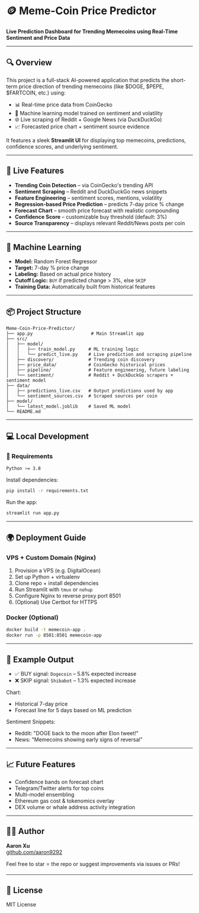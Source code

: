 # 🪙 Meme-Coin Price Predictor

**Live Prediction Dashboard for Trending Memecoins using Real-Time Sentiment and Price Data**

---

## 🔍 Overview
This project is a full-stack AI-powered application that predicts the short-term price direction of trending memecoins (like $DOGE, $PEPE, $FARTCOIN, etc.) using:

- 📊 Real-time price data from CoinGecko
- 🧠 Machine learning model trained on sentiment and volatility
- 🌐 Live scraping of Reddit + Google News (via DuckDuckGo)
- 📈 Forecasted price chart + sentiment source evidence

It features a sleek **Streamlit UI** for displaying top memecoins, predictions, confidence scores, and underlying sentiment.

---

## 🚀 Live Features
- **Trending Coin Detection** – via CoinGecko's trending API
- **Sentiment Scraping** – Reddit and DuckDuckGo news snippets
- **Feature Engineering** – sentiment scores, mentions, volatility
- **Regression-based Price Prediction** – predicts 7-day price % change
- **Forecast Chart** – smooth price forecast with realistic compounding
- **Confidence Score** – customizable buy threshold (default: 3%)
- **Source Transparency** – displays relevant Reddit/News posts per coin

---

## 🧠 Machine Learning
- **Model:** Random Forest Regressor
- **Target:** 7-day % price change
- **Labeling:** Based on actual price history
- **Cutoff Logic:** `BUY` if predicted change > 3%, else `SKIP`
- **Training Data:** Automatically built from historical features

---

## 📦 Project Structure
```
Meme-Coin-Price-Predictor/
├── app.py                      # Main Streamlit app
├── src/
│   ├── model/
│   │   ├── train_model.py     # ML training logic
│   │   └── predict_live.py    # Live prediction and scraping pipeline
│   ├── discovery/             # Trending coin discovery
│   ├── price_data/            # CoinGecko historical prices
│   ├── pipeline/              # Feature engineering, future labeling
│   └── sentiment/             # Reddit + DuckDuckGo scrapers + sentiment model
├── data/
│   ├── predictions_live.csv   # Output predictions used by app
│   └── sentiment_sources.csv  # Scraped sources per coin
├── model/
│   └── latest_model.joblib    # Saved ML model
└── README.md
```

---

## 💻 Local Development

### 🧪 Requirements
```bash
Python >= 3.8
```
Install dependencies:
```bash
pip install -r requirements.txt
```

Run the app:
```bash
streamlit run app.py
```

---

## 🌍 Deployment Guide

### VPS + Custom Domain (Nginx)
1. Provision a VPS (e.g. DigitalOcean)
2. Set up Python + virtualenv
3. Clone repo + install dependencies
4. Run Streamlit with `tmux` or `nohup`
5. Configure Nginx to reverse proxy port 8501
6. (Optional) Use Certbot for HTTPS

### Docker (Optional)
```bash
docker build -t memecoin-app .
docker run -p 8501:8501 memecoin-app
```

---

## 🧪 Example Output
- ✅ BUY signal: `Dogecoin` – 5.8% expected increase
- ❌ SKIP signal: `Shibabot` – 1.3% expected increase

Chart:
- Historical 7-day price
- Forecast line for 5 days based on ML prediction

Sentiment Snippets:
- Reddit: "DOGE back to the moon after Elon tweet!"
- News: "Memecoins showing early signs of reversal"

---

## 📈 Future Features
- Confidence bands on forecast chart
- Telegram/Twitter alerts for top coins
- Multi-model ensembling
- Ethereum gas cost & tokenomics overlay
- DEX volume or whale address activity integration

---

## 👨‍💻 Author
**Aaron Xu**  
[github.com/aaron9292](https://github.com/aaron9292)

Feel free to star ⭐ the repo or suggest improvements via issues or PRs!

---

## 📄 License
MIT License

